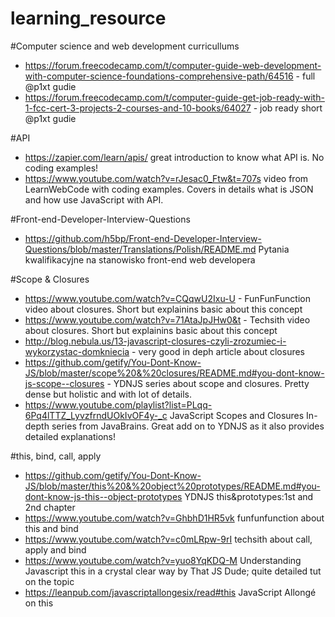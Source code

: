 # learning_resource

#Computer science and web development curricullums
- https://forum.freecodecamp.com/t/computer-guide-web-development-with-computer-science-foundations-comprehensive-path/64516 - full @p1xt gudie
- https://forum.freecodecamp.com/t/computer-guide-get-job-ready-with-1-fcc-cert-3-projects-2-courses-and-10-books/64027 - job ready short @p1xt gudie

#API
- https://zapier.com/learn/apis/ great introduction to know what API is. No coding examples!
- https://www.youtube.com/watch?v=rJesac0_Ftw&t=707s video from LearnWebCode with coding examples. Covers in details what is JSON and how use JavaScript with API.


#Front-end-Developer-Interview-Questions
 - https://github.com/h5bp/Front-end-Developer-Interview-Questions/blob/master/Translations/Polish/README.md Pytania kwalifikacyjne na stanowisko front-end web developera
 
 #Scope & Closures
 - https://www.youtube.com/watch?v=CQqwU2Ixu-U - FunFunFunction video about closures. Short but explainins basic about this concept
 - https://www.youtube.com/watch?v=71AtaJpJHw0&t - Techsith video about closures. Short but explainins basic about this concept
 - http://blog.nebula.us/13-javascript-closures-czyli-zrozumiec-i-wykorzystac-domkniecia - very good in deph article about closures
 - https://github.com/getify/You-Dont-Know-JS/blob/master/scope%20&%20closures/README.md#you-dont-know-js-scope--closures - YDNJS series about scope and closures. Pretty dense but holistic and with lot of details.
 - https://www.youtube.com/playlist?list=PLqq-6Pq4lTTZ_LyvzfrndUOkIvOF4y-_c JavaScript Scopes and Closures In-depth series from JavaBrains. Great add on to YDNJS as it also provides detailed explanations!

#this, bind, call, apply
- https://github.com/getify/You-Dont-Know-JS/blob/master/this%20&%20object%20prototypes/README.md#you-dont-know-js-this--object-prototypes YDNJS this&prototypes:1st and 2nd chapter
- https://www.youtube.com/watch?v=GhbhD1HR5vk funfunfunction about this and bind
- https://www.youtube.com/watch?v=c0mLRpw-9rI techsith about call, apply and bind
- https://www.youtube.com/watch?v=yuo8YqKDQ-M Understanding Javascript this in a crystal clear way by That JS Dude; quite detailed tut on the topic
- https://leanpub.com/javascriptallongesix/read#this JavaScript Allongé on this
